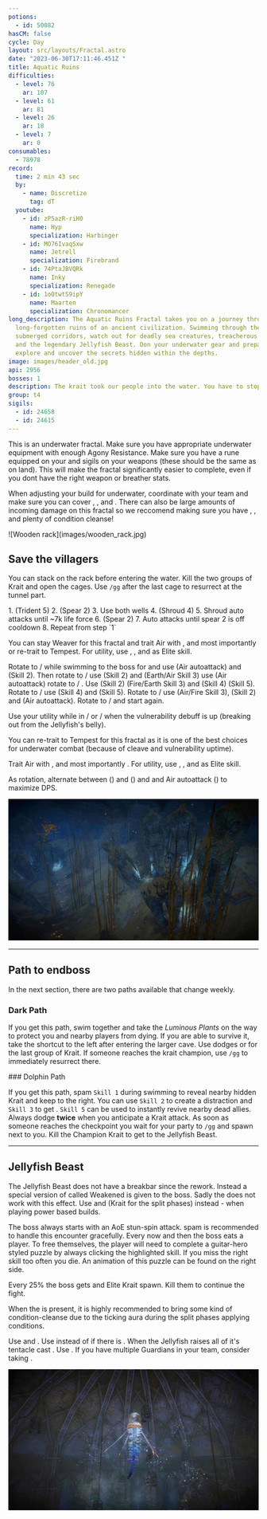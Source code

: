 ```yaml
---
potions:
  - id: 50082
hasCM: false
cycle: Day
layout: src/layouts/Fractal.astro
date: "2023-06-30T17:11:46.451Z "
title: Aquatic Ruins
difficulties:
  - level: 76
    ar: 107
  - level: 61
    ar: 81
  - level: 26
    ar: 18
  - level: 7
    ar: 0
consumables:
  - 78978
record:
  time: 2 min 43 sec
  by:
    - name: Discretize
      tag: dT
  youtube:
    - id: zP5azR-riH0
      name: Hyp
      specialization: Harbinger
    - id: MO76IvaqSxw
      name: Jetrell
      specialization: Firebrand
    - id: 74PtaJBVQRk
      name: Inky
      specialization: Renegade
    - id: 1oOtwtS9ipY
      name: Maarten
      specialization: Chronomancer
long_description: The Aquatic Ruins Fractal takes you on a journey through the
  long-forgotten ruins of an ancient civilization. Swimming through the
  submerged corridors, watch out for deadly sea creatures, treacherous currents,
  and the legendary Jellyfish Beast. Don your underwater gear and prepare to
  explore and uncover the secrets hidden within the depths.
image: images/header_old.jpg
api: 2956
bosses: 1
description: The krait took our people into the water. You have to stop them!
group: t4
sigils:
  - id: 24658
  - id: 24615
---
```


<Grid>

<GridItem sm="7">
 
<Warning >
This is an underwater fractal. Make sure you have appropriate underwater equipment with enough Agony Resistance. Make sure you have a rune equipped on your <Item name="zojjasclothbreather" text="Aquabreather"/> and sigils on your weapons (these should be the same as on land). This will make the fractal significantly easier to complete, even if you dont have the right weapon or breather stats.

When adjusting your build for underwater, coordinate with your team and make sure you can cover <Boon name="Might"/>, <Boon name="Fury"/>, <Boon name="Quickness"/> and <Boon name="Alacrity"/>. There can also be large amounts of incoming damage on this fractal so we reccomend making sure you have <Boon name="Protection"/>, <Boon name="Stability"/>, and plenty of condition cleanse!
</Warning>

</GridItem>

<GridItem sm="5">
![Wooden rack](images/wooden_rack.jpg)
</GridItem>
</Grid>

## Save the villagers <Item id="50082" disableText/><Item id="24658" disableText/>

<Grid>
<GridItem sm="7">

You can stack <Boon name="Might"/> on the rack before entering the water. Kill the two groups of Krait and open the cages. Use `/gg` after the last cage to resurrect at the tunnel part.


<Tabs>
<Tab specialization="Reaper">
1.  <Skill name="Frozen Abyss"/> (Trident 5)
2.  <Skill name="Wicked Spiral"/> (Spear 2)
3.  Use both wells
4.  <Skill name="Soul Spiral"/> (Shroud 4)
5.  Shroud auto attacks until ~7k life force
6.  <Skill name="Wicked Spiral"/> (Spear 2)
7.  Auto attacks until spear 2 is off cooldown
8.  Repeat from step `1`
</Tab>
<Tab specialization="Weaver">

You can stay Weaver for this fractal and trait Air with <Trait id="232" disableText/>, <Trait id="214" disableText/> and most importantly <Trait id="1503"/> or re-trait to Tempest. For utility, use <Skill id="5638" disableText/>, <Skill id="40183" disableText/>, <Skill id="5539" disableText/> and <Skill id="43638"/> as Elite skill.

Rotate to <Skill name="Air Attunement" profession="Elementalist" disableText/> / <Skill name="Air Attunement" profession="Elementalist" disableText/> while swimming to the boss for <Trait name="Elements of Rage"/> and use <Skill name="Forked Lightning" profession="Elementalist"/> (Air autoattack) and <Skill name="Electrocute" profession="Elementalist"/> (Skill 2). Then rotate to <Skill name="Earth Attunement" profession="Elementalist" disableText/> / <Skill name="Air Attunement" profession="Elementalist" disableText/> use <Skill name="Rock Spray" profession="Elementalist"/> (Skill 2) and <Skill name="Sodden Swath" profession="Elementalist"/> (Earth/Air Skill 3) use <Skill name="Forked Lightning" profession="Elementalist"/> (Air autoattack) rotate to <Skill name="Fire Attunement" profession="Elementalist" disableText/> / <Skill name="Earth Attunement" profession="Elementalist" disableText/>. Use <Skill name="Boil" profession="Elementalist"/> (Skill 2) <Skill name="Molten Burst" profession="Elementalist"/> (Fire/Earth Skill 3) and <Skill name="Rock Anchor" profession="Elementalist"/> (Skill 4) <Skill name="Murky water" profession="Elementalist"/> (Skill 5). Rotate to <Skill name="Fire Attunement" profession="Elementalist" disableText/> / <Skill name="Fire Attunement" profession="Elementalist" disableText/> use <Skill name="LavaChains" profession="Elementalist"/> (Skill 4) and <Skill name="Heat Wave" profession="Elementalist"/> (Skill 5). Rotate to <Skill name="Air Attunement" profession="Elementalist" disableText/> / <Skill name="Fire Attunement" profession="Elementalist" disableText/> use <Skill name="Plasmic Strike" profession="Elementalist"/> (Air/Fire Skill 3), <Skill name="Electrocute" profession="Elementalist"/> (Skill 2) and <Skill name="Forked Lightning" profession="Elementalist"/> (Air autoattack). Rotate to <Skill name="Air Attunement" profession="Elementalist" disableText/> / <Skill name="Air Attunement" profession="Elementalist" disableText/> and start again.

Use your utility while in <Skill name="Fire Attunement" profession="Elementalist" disableText/> / <Skill name="Fire Attunement" profession="Elementalist" disableText/> or <Skill name="Air Attunement" profession="Elementalist" disableText/> / <Skill name="Air Attunement" profession="Elementalist" disableText/> when the vulnerability debuff is up (breaking out from the Jellyfish's belly).
</Tab>

<Tab specialization="Tempest">

You can re-trait to Tempest for this fractal as it is one of the best choices for underwater combat (because of cleave and vulnerability uptime).

Trait Air with <Trait id="232" disableText/>, <Trait id="214" disableText/> and most importantly <Trait id="1503"/>. For utility, use <Skill id="5638" disableText/>, <Skill id="5539" disableText/>, <Skill id="30662" disableText/> and <Skill id="29968" disableText/> as Elite skill.

As rotation, alternate between <Skill id="29719"/> (<Skill id="5494" disableText/>) and <Skill id="5597"/> (<Skill id="5492" disableText/>) and <Skill id="5655"/> and Air autoattack (<Skill id="5494" disableText/>) to maximize DPS.
</Tab>

</Tabs>
</GridItem>

<GridItem sm="5">

![Villagers are trapped in cages](images/trapped_villagers.jpg)

</GridItem>

</Grid>

---

## Path to endboss

In the next section, there are two paths available that change weekly. 

<Grid>
<GridItem>

### Dark Path

If you get this path, swim together and take the _Luminous Plants_ on the way to protect you and nearby players from dying. If you are able to survive it, take the shortcut to the left after entering the larger cave. Use dodges or <Effect name="Invulnerability"/> for the last group of Krait. If someone reaches the krait champion, use `/gg` to immediately resurrect there.


</GridItem>

<GridItem> 

<GifPlayer sourceId="aquatic-ruins-dark-path" caption="Use the plants to protect yourself from piranha attacks"/>
</GridItem>

<GridItem>
### Dolphin Path

If you get this path, spam `Skill 1` during swimming to reveal nearby hidden Krait and keep to the right. You can use `Skill 2` to create a distraction and `Skill 3` to get <Effect name="Stealth"/>. `Skill 5` can be used to instantly revive nearby dead allies. Always dodge **twice** when you anticipate a Krait attack. As soon as someone reaches the checkpoint you wait for your party to `/gg` and spawn next to you. Kill the Champion Krait to get to the Jellyfish Beast.
</GridItem>
</Grid>

---

<Grid>
<GridItem sm="7">

## Jellyfish Beast

The Jellyfish Beast does not have a breakbar since the rework. Instead a special version of <Effect name="Exposed"/> called Weakened is given to the boss. Sadly the <Item id="24868"/> does not work with this effect. Use <Item id="24615"/> and <Item id="24658"/> (Krait for the split phases) instead - when playing power based builds.

The boss always starts with an AoE stun-spin attack. <Boon name="Stability"/> spam is recommended to handle this encounter gracefully. Every now and then the boss eats a player. To free themselves, the player will need to complete a guitar-hero styled puzzle by always clicking the highlighted skill. If you miss the right skill too often you die. An animation of this puzzle can be found on the right side.

Every 25% the boss gets <Effect name="Invulnerability"/> and Elite Krait spawn. Kill them to continue the fight.

When the <Instability name="Afflicted"/> is present, it is highly recommended to bring some kind of condition-cleanse due to the ticking aura during the split phases applying conditions.
</GridItem>

<GridItem sm="5">

<GifPlayer sourceId="aquatic-boss-puzzle" caption="Guitar-hero styled mini puzzle during the boss fight"/>


<Tabs>
<Tab specialization="Revenant">
Use <Skill name="Legendary Dwarf Stance"/> and <Skill name="Legendary Assassin Stance"/>. Use <Skill name="Legendary Demon Stance"/> instead of <Skill name="Legendary Assassin Stance" disableText/> if there is <Instability name="No Pain, No Gain"/>. When the Jellyfish raises all of it's tentacle cast <Skill name="Inspiring Reinforcement"/>.
</Tab>

<Tab specialization="Guardian">
Use <Skill name="Stand your ground"/>. If you have multiple Guardians in your team, consider taking <Skill id="43357"/>.
</Tab>
</Tabs>
</GridItem>

</Grid>

![Jellyfish beast](images/the_jellyfish_beast.jpg)

